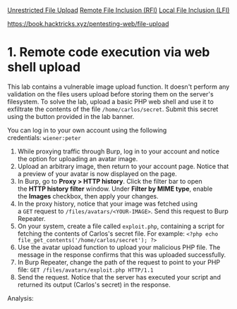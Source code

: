 [Unrestricted File Upload](https://www.hackingarticles.in/comprehensive-guide-on-unrestricted-file-upload/)
[Remote File Inclusion (RFI)](https://www.hackingarticles.in/comprehensive-guide-to-remote-file-inclusion-rfi/)
[Local File Inclusion (LFI)](https://www.hackingarticles.in/comprehensive-guide-to-local-file-inclusion/)

https://book.hacktricks.xyz/pentesting-web/file-upload

# **1. Remote code execution via web shell upload**
This lab contains a vulnerable image upload function. It doesn't perform any validation on the files users upload before storing them on the server's filesystem.
To solve the lab, upload a basic PHP web shell and use it to exfiltrate the contents of the file `/home/carlos/secret`. Submit this secret using the button provided in the lab banner.

You can log in to your own account using the following credentials: `wiener:peter`

1. While proxying traffic through Burp, log in to your account and notice the option for uploading an avatar image.
2. Upload an arbitrary image, then return to your account page. Notice that a preview of your avatar is now displayed on the page.
3. In Burp, go to **Proxy > HTTP history**. Click the filter bar to open the **HTTP history filter** window. Under **Filter by MIME type**, enable the **Images** checkbox, then apply your changes.
4. In the proxy history, notice that your image was fetched using a `GET` request to `/files/avatars/<YOUR-IMAGE>`. Send this request to Burp Repeater.
5. On your system, create a file called `exploit.php`, containing a script for fetching the contents of Carlos's secret file. For example:
    `<?php echo file_get_contents('/home/carlos/secret'); ?>`
6. Use the avatar upload function to upload your malicious PHP file. The message in the response confirms that this was uploaded successfully.
7. In Burp Repeater, change the path of the request to point to your PHP file:
    `GET /files/avatars/exploit.php HTTP/1.1`
8. Send the request. Notice that the server has executed your script and returned its output (Carlos's secret) in the response.

Analysis:

